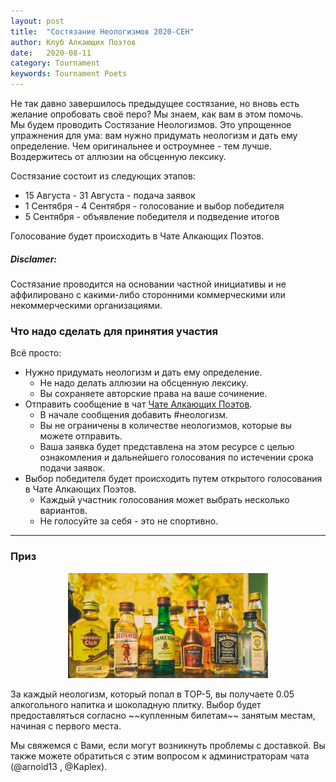 ```yaml
---
layout: post
title:  "Состязание Неологизмов 2020-СЕН"
author: Клуб Алкающих Поэтов
date:   2020-08-11
category: Tournament
keywords: Tournament Poets
---
```


Не так давно завершилось предыдущее состязание, но вновь есть желание опробовать своё перо? Мы знаем, как вам в этом помочь.  
Мы будем проводить Состязание Неологизмов. Это упрощенное упражнения для ума: вам нужно придумать неологизм и дать ему определение. Чем оригинальнее и остроумнее - тем лучше. Воздержитесь от аллюзии на обсценную лексику.
<!--more-->
Состязание состоит из следующих этапов:
* 15 Августа - 31 Августа - подача заявок
* 1 Сентября - 4 Сентября - голосование и выбор победителя
* 5 Сентября - объявление победителя и подведение итогов

Голосование будет происходить в Чате Алкающих Поэтов.

##### Disclamer:
Состязание проводится на основании частной инициативы и не аффилировано с какими-либо сторонними коммерческими или некоммерческими организациями.



### Что надо сделать для принятия участия

Всё просто:
* Нужно придумать неологизм и дать ему определение.
  * Не надо делать аллюзии на обсценную лексику.
  * Вы сохраняете авторские права на ваше сочинение.
* Отправить сообщение в чат [Чате Алкающих Поэтов](https://t.me/joinchat/FC6kkBnP3OfzjUT__7YNnQ).
  * В начале сообщения добавить #неологизм.
  * Вы не ограничены в количестве неологизмов, которые вы можете отправить.
  * Ваша заявка будет представлена на этом ресурсе с целью ознакомления и дальнейшего голосования по истечении срока подачи заявок.
* Выбор победителя будет происходить путем открытого голосования в Чате Алкающих Поэтов.
  * Каждый участник голосования может выбрать несколько вариантов.
  * Не голосуйте за себя - это не спортивно.

---

### Приз

<p align="center">
<img alt="Writer's Tears whiskey" src="/assets/img/tournament/2020-08-11/photo_2020-08-11_19-47-54.jpg"/>
</p>
За каждый неологизм, который попал в ТОP-5, вы получаете 0.05 алкогольного напитка и шоколадную плитку.
Выбор будет предоставляться согласно ~~купленным билетам~~ занятым местам, начиная с первого места.


Мы свяжемся с Вами, если могут возникнуть проблемы с доставкой. Вы также можете обратиться с этим вопросом к администраторам чата (@arnoid13 , @Kaplex).
